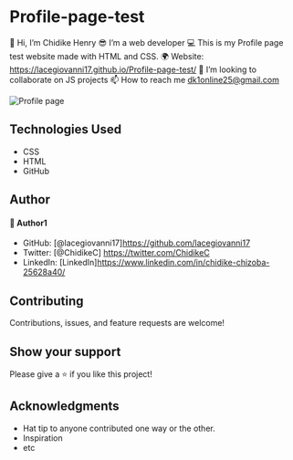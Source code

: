 # Profile-page-test
👋 Hi, I’m Chidike Henry 
😎 I’m a web developer 
💻 This is my Profile page test website  made with HTML and CSS. 
🌍 Website:  https://lacegiovanni17.github.io/Profile-page-test/
💞️ I’m looking to collaborate on JS projects 
📫 How to reach me dk1online25@gmail.com

![Profile page](https://user-images.githubusercontent.com/30509335/193629345-9a8dd236-1243-4a9f-9265-780f2fdeb593.PNG)


## Technologies Used
* CSS
* HTML
* GitHub

## Author

#### 👤 Author1
- GitHub: [@lacegiovanni17]https://github.com/lacegiovanni17
- Twitter: [@ChidikeC] https://twitter.com/ChidikeC
- LinkedIn: [LinkedIn]https://www.linkedin.com/in/chidike-chizoba-25628a40/

## Contributing 
Contributions, issues, and feature requests are welcome!

## Show your support
Please give a ⭐️ if you like this project! 

## Acknowledgments
- Hat tip to anyone contributed one way or the other.
- Inspiration
- etc
